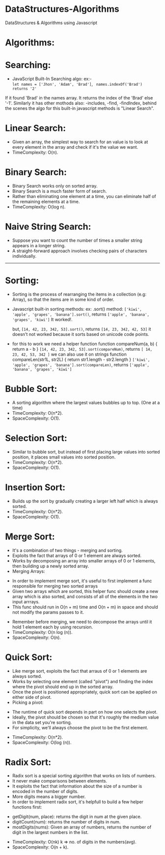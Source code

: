 # DataStructures-Algorithms
DataStructures &amp; Algorithms using Javascript

# Algorithms:

# Searching:

* JavaScript Built-In Searching algo:
    ex:-    
        `let names = ['Jhon', 'Adam', 'Brad']`,
        ` names.indexOf('Brad') returns '2'`

If it found 'Brad' in the names array. It returns the index of the 'Brad' else '-1'.
Similarly it has other mothods also:
    -includes,
    -find,
    -findIndex,
behind the scenes the algo for this built-in javascript methods is "Linear Search".

# Linear Search:
* Given an array, the simplest way to search for an value is to look at every element in the array and check if it's the value we want.
* TimeComplexity: O(n).

# Binary Search:
* Binary Search works only on sorted array.
* Binary Search is a much faster form of search.
* Rather than eliminating one element at a time, you can eliminate half of the remaining elements at a time.
* TimeComplexity: O(log n).

# Naive String Search:
* Suppose you want to count the number of times a smaller string appears in a longer string.
* A straight-forward approach involves checking pairs of characters individually.

---------------------------------------------------

# Sorting:

* Sorting is the process of rearranging the items in a collection (e.g: Array), so that the items are in some kind of order.
* Javascript built-in sorting methods:
    ex:
        .sort() method:
        `['kiwi', 'apple', 'grapes', 'banana'].sort()`,
        returns `['apple', 'banana', 'grapes', 'kiwi']`
        It worked!.

    but,
        `[14, 42, 23, 342, 53].sort()`,
        returns `[14, 23, 342, 42, 53]`
        it doesn't not worked because it sorts based on unicode code points.

* for this to work we need a helper function
    function compareNum(a, b) {
        return a - b
    }
    `[14, 42, 23, 342, 53].sort(compareNum)`,
    returns `[ 14, 23, 42, 53, 342 ]`
we can also use it on strings
    function compareLen(str1L, str2L) {
        return str1.length - str2.length
    }
    `['kiwi', 'apple', 'grapes', 'banana'].sort(compareLen)`,
    returns `['apple', 'banana', 'grapes', 'kiwi']`

# Bubble Sort:
* A sorting algorithm where the largest values bubbles up to top. (One at a time)
* TimeComplexity: O(n*2).
* SpaceComplexity: O(1).

# Selection Sort:
* Similar to bubble sort, but instead of first placing large values into sorted position, it places small values into sorted position.
* TimeComplexity: O(n*2).
* SpaceComplexity: O(1).

# Insertion Sort:
* Builds up the sort by gradually creating a larger left half which is always sorted.
* TimeComplexity: O(n*2).
* SpaceComplexity: O(1).

# Merge Sort:
* It's a combination of two things - merging and sorting.
* Exploits the fact that arrays of 0 or 1 element are always sorted.
* Works by decomposing an array into smaller arrays of 0 or 1 elements, then building up a newly sorted array.
* Merging Arrays:
- In order to implement merge sort, it's useful to first implement a func responsible for merging two sorted arrays
- Given two arrays which are sorted, this helper func should create a new array which is also sorted, and consists of all of the elements in the two input arrrays.
- This func should run in O(n + m) time and O(n + m) in space and should not modify the params passes to it.
* Remember before merging, we need to decompose the arrays until it hold 1 element each by using recursion.
* TimeComplexity: O(n log (n)).
* SpaceComplexity: O(n).

# Quick Sort:
* Like merge sort, exploits the fact that arraus of 0 or 1 elements are always sorted.
* Works by selecting one element (called "pivot") and finding the index where the pivot should end up in the sorted array.
* Once the pivot is positioned appropriately, quick sort can be applied on either side of pivot.
* Picking a pivot:
- The runtime of quick sort depends in part on how one selects the pivot.
- Ideally, the pivot should be chosen so that it's roughly the medium value in the data set you're sorting.
- For simplicity, we'll always choose the pivot to be the first element.
* TimeComplexity: O(n*2).
* SpaceComplexity: O(log (n)).

# Radix Sort:
* Radix sort is a special sorting algorithm that works on lists of numbers.
* It never make comparisons between elements.
* It exploits the fact that information about the size of a number is encoded in the number of digits.
* More digits means a bigger number.
* In order to implement radix sort, it's helpfull to build a few helper functions first:
- getDigit(num, place): returns the digit in num at the given place.
- digitCount(num):  returns the number of digits in num.
- mostDigits(nums): Given an array of numbers, returns the number of digit in the largest numbers in the list.
* TimeComplexity: O(nk) k => no. of digits in the numbers(avg).
* SpaceComplexity: O(n + k).